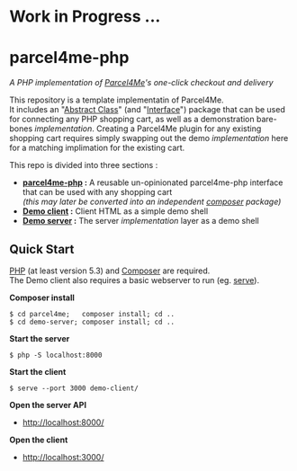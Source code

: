 # Work in Progress ... 

# parcel4me-php

*A PHP implementation of <a href="http://parcelfor.me/" target="_blank"> Parcel4Me</a>'s one-click checkout and delivery*

This repository is a template implementatin of Parcel4Me.    
It includes an "[Abstract Class](http://php.net/manual/en/language.oop5.abstract.php)" (and "[Interface](http://php.net/manual/en/language.oop5.interfaces.php)") package that can be used for connecting any PHP shopping cart, as well as a demonstration bare-bones *implementation*.  Creating a Parcel4Me plugin for any existing shopping cart requires simply swapping out the demo *implementation* here for a matching implimation for the existing cart.

This repo is divided into three sections :

* **[parcel4me-php](parcel4me/README.md) :** A reusable un-opinionated parcel4me-php interface that can be used with any shopping cart    
  *(this may later be converted into an independent [composer](https://getcomposer.org/) package)*
* **[Demo client](demo-client/README.md) :** Client HTML as a simple demo shell   
* **[Demo server](demo-server/README.md) :** The server *implementation* layer as a demo shell    


## Quick Start

[PHP](http://php.net/manual/en/intro-whatis.php) (at least version 5.3) and [Composer](https://getcomposer.org/) are required.    
The Demo client also requires a basic webserver to run (eg. [serve](https://www.npmjs.com/package/serve)).   

**Composer install**

    $ cd parcel4me;   composer install; cd ..
    $ cd demo-server; composer install; cd ..
   
   
**Start the server**

	$ php -S localhost:8000

**Start the client**

	$ serve --port 3000 demo-client/
	
**Open the server API**   
 
 * <a href="http://localhost:8000/">http://localhost:8000/</a>

**Open the client** 

 * <a href="http://localhost:3000/">http://localhost:3000/</a>

 
 